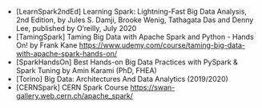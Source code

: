 * [LearnSpark2ndEd] Learning Spark: Lightning-Fast Big Data Analysis, 2nd Edition, by Jules S. Damji, Brooke Wenig, Tathagata Das and Denny Lee, published by O’reilly, July 2020
* [TamingSpark] Taming Big Data with Apache Spark and Python - Hands On! by Frank Kane https://www.udemy.com/course/taming-big-data-with-apache-spark-hands-on/
* [SparkHandsOn] Best Hands-on Big Data Practices with PySpark & Spark Tuning by Amin Karami (PhD, FHEA)
* [Torino] Big Data: Architectures And Data Analytics (2019/2020)
* [CERNSpark] CERN Spark Course https://swan-gallery.web.cern.ch/apache_spark/